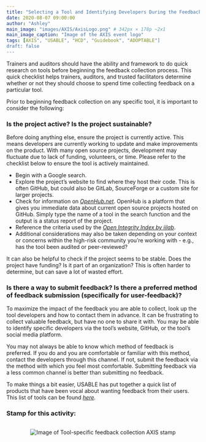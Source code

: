 ```yaml
---
title: "Selecting a Tool and Identifying Developers During the Feedback Collection Process"
date: 2020-08-07 09:00:00
author: "Ashley"
main_image: "images/AXIS/AxisLogo.png" # 342px × 178p ~2x1
main_image_caption: "Image of the AXIS event logo"
tags: [AXIS", "USABLE", "HCD", "Guidebook", "ADOPTABLE"]
draft: false
---
```


Trainers and auditors should have the ability and framework to do quick research on tools before beginning the feedback collection process. This quick checklist helps trainers, auditors, and trusted facilitators determine whether or not they should choose to spend time collecting feedback on a particular tool.

Prior to beginning feedback collection on any specific tool, it is important to consider the following:

### Is the project active? Is the project sustainable?

Before doing anything else, ensure the project is currently active. This means developers are currently working to update and make improvements on the product. With many open source projects, development may fluctuate due to lack of funding, volunteers, or time. Please refer to the checklist below to ensure the tool is actively maintained.

- Begin with a Google search.
- Explore the project’s website to find where they host their code. This is often GitHub, but could also be GitLab, SourceForge or a custom site for larger projects.
- Check for information on *[OpenHub.net](https://openhub.net)*. OpenHub is a platform that gives you immediate data about current open source projects hosted on GitHub. Simply type the name of a tool in the search function and the output is a status report of the project.
- Reference the criteria used by the *[Open Integrity Index by iilab](https://openintegrity.org/framework/tool_selection_criteria/)*.
- Additional considerations may also be taken depending on your context or concerns within the high-risk community you’re working with - e.g., has the tool been audited or peer-reviewed?

It can also be helpful to check if the project seems to be stable. Does the project have funding? Is it part of an organization? This is often harder to determine, but can save a lot of wasted effort.

### Is there a way to submit feedback? Is there a preferred method of feedback submission (specifically for user-feedback)?

To maximize the impact of the feedback you are able to collect, look up the tool developers and how to contact them in advance. It can be frustrating to collect valuable feedback, but have no one to share it with. You may be able to identify specific developers via the tool’s website, GitHub, or the tool’s social media platform.

You may not always be able to know which method of feedback is preferred. If you do and you are comfortable or familiar with this method, contact the developers through this channel. If not, submit the feedback via the method with which you feel most comfortable. Submitting feedback via a less common channel is better than submitting no feedback.

To make things a bit easier, USABLE has put together a quick list of products that have been vocal about wanting feedback from their users. This list of tools can be found *[here](https://usable.tools/pdfs/UXfeedbackCollectionGuidebook_ListOfTools.pdf).*

### Stamp for this activity:

<div style="text-align: center"><img src="/images/AXIS/FeedbackCollection.png" alt="Image of Tool-specific feedback collection AXIS stamp" style="border: 0; padding: 1em;" /></div>
